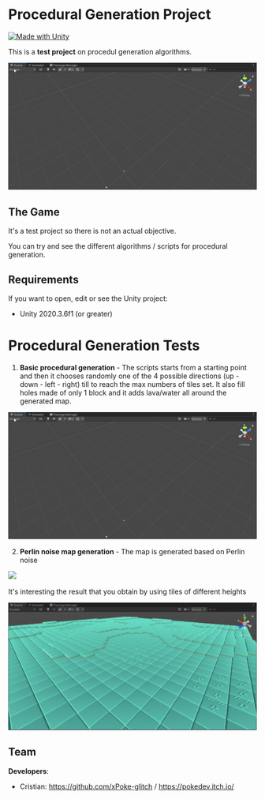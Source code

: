 # Procedural Generation Project
[![Made with Unity](https://img.shields.io/badge/Made%20with-Unity-57b9d3.svg?style=flat&logo=unity)](https://www.unity.com)

This is a **test project** on procedul generation algorithms.

<img src="https://github.com/xPoke-glitch/Procedural-Generation-Project/blob/main/Screenshots/basic-proc-gen.gif" width="750">

## The Game

It's a test project so there is not an actual objective.

You can try and see the different algorithms / scripts for procedural generation.

## Requirements

If you want to open, edit or see the Unity project:
* Unity 2020.3.6f1 (or greater)

# Procedural Generation Tests

1. **Basic procedural generation** - The scripts starts from a starting point and then it chooses randomly one of the 4 possible directions (up - down - left - right) till to reach the max numbers of tiles set.
It also fill holes made of only 1 block and it adds lava/water all around the generated map.

<img src="https://github.com/xPoke-glitch/Procedural-Generation-Project/blob/main/Screenshots/basic-proc-gen.gif" width="750">

2. **Perlin noise map generation** - The map is generated based on Perlin noise

<img src="https://github.com/xPoke-glitch/Procedural-Generation-Project/blob/main/Screenshots/perlin-noise.gif" width="750">

It's interesting the result that you obtain by using tiles of different heights

<img src="https://github.com/xPoke-glitch/Procedural-Generation-Project/blob/main/Screenshots/perlin-heights.png" width="750">

## Team

**Developers**:
* Cristian: https://github.com/xPoke-glitch / https://pokedev.itch.io/
